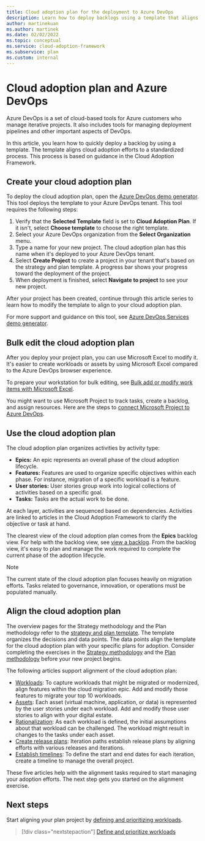 ```yaml
---
title: Cloud adoption plan for the deployment to Azure DevOps
description: Learn how to deploy backlogs using a template that aligns cloud adoption efforts to a standardized process.
author: martinekuan
ms.author: martinek
ms.date: 02/02/2022
ms.topic: conceptual
ms.service: cloud-adoption-framework
ms.subservice: plan
ms.custom: internal
---
```


# Cloud adoption plan and Azure DevOps

Azure DevOps is a set of cloud-based tools for Azure customers who manage iterative projects. It also includes tools for managing deployment pipelines and other important aspects of DevOps.

In this article, you learn how to quickly deploy a backlog by using a template. The template aligns cloud adoption efforts to a standardized process. This process is based on guidance in the Cloud Adoption Framework.

## Create your cloud adoption plan

To deploy the cloud adoption plan, open the [Azure DevOps demo generator](https://aka.ms/adopt/plan/generator). This tool deploys the template to your Azure DevOps tenant. This tool requires the following steps:

1. Verify that the **Selected Template** field is set to **Cloud Adoption Plan**. If it isn't, select **Choose template** to choose the right template.
2. Select your Azure DevOps organization from the **Select Organization** menu.
3. Type a name for your new project. The cloud adoption plan has this name when it's deployed to your Azure DevOps tenant.
4. Select **Create Project** to create a project in your tenant that's based on the strategy and plan template. A progress bar shows your progress toward the deployment of the project.
5. When deployment is finished, select **Navigate to project** to see your new project.

After your project has been created, continue through this article series to learn how to modify the template to align to your cloud adoption plan.

For more support and guidance on this tool, see [Azure DevOps Services demo generator](/azure/devops/demo-gen/).

## Bulk edit the cloud adoption plan

After you deploy your project plan, you can use Microsoft Excel to modify it. It's easier to create workloads or assets by using Microsoft Excel compared to the Azure DevOps browser experience.

To prepare your workstation for bulk editing, see [Bulk add or modify work items with Microsoft Excel](/azure/devops/boards/backlogs/office/bulk-add-modify-work-items-excel).

You might want to use Microsoft Project to track tasks, create a backlog, and assign resources. Here are the steps to [connect Microsoft Project to Azure DevOps](/azure/devops/boards/backlogs/create-your-backlog).

## Use the cloud adoption plan

The cloud adoption plan organizes activities by activity type:

- **Epics:** An epic represents an overall phase of the cloud adoption lifecycle.
- **Features:** Features are used to organize specific objectives within each phase. For instance, migration of a specific workload is a feature.
- **User stories:** User stories group work into logical collections of activities based on a specific goal.
- **Tasks:** Tasks are the actual work to be done.

At each layer, activities are sequenced based on dependencies. Activities are linked to articles in the Cloud Adoption Framework to clarify the objective or task at hand.

The clearest view of the cloud adoption plan comes from the **Epics** backlog view. For help with the backlog view, see [view a backlog](/azure/devops/boards/backlogs/define-features-epics#view-a-backlog-or-portfolio-backlog). From the backlog view, it's easy to plan and manage the work required to complete the current phase of the adoption lifecycle.

> [!NOTE]
> The current state of the cloud adoption plan focuses heavily on migration efforts. Tasks related to governance, innovation, or operations must be populated manually.

## Align the cloud adoption plan

The overview pages for the Strategy methodology and the Plan methodology refer to the [strategy and plan template](https://raw.githubusercontent.com/microsoft/CloudAdoptionFramework/master/plan/cloud-adoption-framework-strategy-and-plan-template.docx). The template organizes the decisions and data points. The data points align the template for the cloud adoption plan with your specific plans for adoption. Consider completing the exercises in the [Strategy methodology](../strategy/index.md) and the [Plan methodology](./index.md) before your new project begins.

The following articles support alignment of the cloud adoption plan:

- [Workloads](./workloads.md): To capture workloads that might be migrated or modernized, align features within the cloud migration epic. Add and modify those features to migrate your top 10 workloads.
- [Assets](./assets.md): Each asset (virtual machine, application, or data) is represented by the user stories under each workload. Add and modify those user stories to align with your digital estate.
- [Rationalization](./review-rationalization.md): As each workload is defined, the initial assumptions about that workload can be challenged. The workload might result in changes to the tasks under each asset.
- [Create release plans](./iteration-paths.md): Iteration paths establish release plans by aligning efforts with various releases and iterations.
- [Establish timelines](./timelines.md): To define the start and end dates for each iteration, create a timeline to manage the overall project.

These five articles help with the alignment tasks required to start managing your adoption efforts. The next step gets you started on the alignment exercise.

## Next steps

Start aligning your plan project by [defining and prioritizing workloads](./workloads.md).

> [!div class="nextstepaction"]
> [Define and prioritize workloads](./workloads.md)
